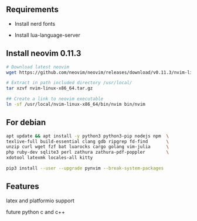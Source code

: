 ## Requirements

- Install nerd fonts

- Install lua-language-server

## Install neovim 0.11.3

```bash
# Download latest neovim
wget https://github.com/neovim/neovim/releases/download/v0.11.3/nvim-linux-x86_64.tar.gz

# Extract in path included directory /usr/local/
tar xzvf nvim-linux-x86_64.tar.gz

## Create a link to neovim executable
ln -sf /usr/local/nvim-linux-x86_64/bin/nvim bin/nvim
```

## For debian

```bash
apt update && apt install -y python3 python3-pip nodejs npm  \
texlive-full build-essential clang gdb ripgrep fd-find       \
unzip curl wget fzf bat luarocks cargo golang vim-julia      \
php ruby-dev sqlite3 perl zathura zathura-pdf-poppler        \
xdotool latexmk locales-all kitty
```

```bash
pip3 install --user --upgrade pynvim --break-system-packages
```

## Features

latex and platformio support

future python c and c++

